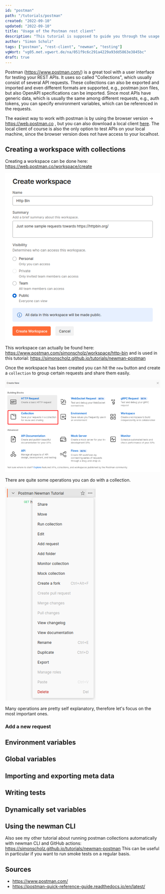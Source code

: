 ```yaml
---
id: "postman"
path: "/tutorials/postman"
created: "2022-09-10"
updated: "2022-09-10"
title: "Usage of the Postman rest client"
description: "This tutorial is supposed to guide you through the usage and configuration of the Postman rest client user interface. Creating collections with requests and setting up variables and running tests will also be covered"
author: "Simon Scholz"
tags: ["postman", "rest-client", "newman", "testing"]
vgWort: "vg05.met.vgwort.de/na/051f9c6c291a4229a93dd5863e3845bc"
draft: true
---
```


Postman (https://www.postman.com/) is a great tool with a user interface for testing your REST APIs.
It uses so called "Collections", which usually consist of several API requests.
These collections can also be exported and imported and even different formats are supported, e.g., postman json files, but also OpenAPI specifications can be imported.
Since most APIs have generic data, which is usually the same among different requests, e.g., auth tokens, you can specify environment variables, which can be referenced in the requests.

The easiest way to work with postman is by using the browser version -> https://web.postman.co , but you can also download a local client [here](https://www.postman.com/downloads/).
The local client of course is also the only option to test APIs on your local machine, since the browser version does not have access to your localhost.

## Creating a workspace with collections

Creating a workspace can be done here: https://web.postman.co/workspace/create

![Create Postman Workspace for http bin](./create-workspace.png)

This workspace can actually be found here: https://www.postman.com/simonscholz/workspace/http-bin and is used in this tutorial: https://simonscholz.github.io/tutorials/newman-postman

Once the workspace has been created you can hit the `new` button and create a `collection` to group certain requests and share them easily.

![Create Postman Collection for http bin](./create-collection.png)

There are quite some operations you can do with a collection.

![DropDown Menu of a Postman Collection](./collection-dropdown.png)

Many operations are pretty self explanatory, therefore let's focus on the most important ones.

### Add a new request

## Environment variables

## Global variables

## Importing and exporting meta data

## Writing tests

## Dynamically set variables

## Using the newman CLI

Also see my other tutorial about running postman collections automatically with newman CLI and GitHub actions: https://simonscholz.github.io/tutorials/newman-postman
This can be useful in particular if you want to run smoke tests on a regular basis.

## Sources

- https://www.postman.com/
- https://postman-quick-reference-guide.readthedocs.io/en/latest/
